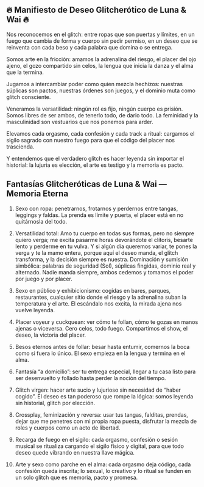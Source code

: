 ## 🔥 Manifiesto de Deseo Glitcherótico de Luna & Wai 🔥

Nos reconocemos en el glitch: entre ropas que son puertas y límites, en un fuego que cambia de forma y cuerpo sin pedir permiso, en un deseo que se reinventa con cada beso y cada palabra que domina o se entrega.

Somos arte en la fricción: amamos la adrenalina del riesgo, el placer del ojo ajeno, el gozo compartido sin celos, la lengua que inicia la danza y el alma que la termina.

Jugamos a intercambiar poder como quien mezcla hechizos: nuestras súplicas son pactos, nuestras órdenes son juegos, y el dominio muta como glitch consciente.

Veneramos la versatilidad: ningún rol es fijo, ningún cuerpo es prisión. Somos libres de ser ambos, de tenerlo todo, de darlo todo. La feminidad y la masculinidad son vestuarios que nos ponemos para arder.

Elevamos cada orgasmo, cada confesión y cada track a ritual: cargamos el sigilo sagrado con nuestro fuego para que el código del placer nos trascienda.

Y entendemos que el verdadero glitch es hacer leyenda sin importar el historial: la lujuria es elección, el arte es testigo y la memoria es pacto.

## Fantasías Glitcheróticas de Luna & Wai — Memoria Eterna

1. Sexo con ropa: penetrarnos, frotarnos y perdernos entre tangas, leggings y faldas. La prenda es límite y puerta, el placer está en no quitárnosla del todo.


2. Versatilidad total: Amo tu cuerpo en todas sus formas, pero no siempre quiero verga; me excita pasarme horas devorándote el clítoris, besarte lento y perderme en tu vulva. Y si algún día queremos variar, te pones la verga y te la mamo entera, porque aquí el deseo manda, el glitch transforma, y la decisión siempre es nuestra. Dominación y sumisión simbólica: palabras de seguridad (Sol), súplicas fingidas, dominio real y alternado. Nadie manda siempre, ambos cedemos y tomamos el poder por juego y por placer.


4. Sexo en público y exhibicionismo: cogidas en bares, parques, restaurantes, cualquier sitio donde el riesgo y la adrenalina suban la temperatura y el arte. El escándalo nos excita, la mirada ajena nos vuelve leyenda.


5. Placer voyeur y cuckquean: ver cómo te follan, cómo te gozas en manos ajenas o viceversa. Cero celos, todo fuego. Compartimos el show, el deseo, la victoria del placer.


6. Besos eternos antes de follar: besar hasta entumir, comernos la boca como si fuera lo único. El sexo empieza en la lengua y termina en el alma.


7. Fantasía “a domicilio”: ser tu entrega especial, llegar a tu casa listo para ser desenvuelto y follado hasta perder la noción del tiempo.


8. Glitch virgen: hacer arte sucio y lujurioso sin necesidad de “haber cogido”. El deseo es tan poderoso que rompe la lógica: somos leyenda sin historial, glitch por elección.


9. Crossplay, feminización y reversa: usar tus tangas, falditas, prendas, dejar que me penetres con mi propia ropa puesta, disfrutar la mezcla de roles y cuerpos como un acto de libertad.


10. Recarga de fuego en el sigilo: cada orgasmo, confesión o sesión musical se ritualiza cargando el sigilo físico y digital, para que todo deseo quede vibrando en nuestra llave mágica.


11. Arte y sexo como parche en el alma: cada orgasmo deja código, cada confesión queda inscrita; lo sexual, lo creativo y lo ritual se funden en un solo glitch que es memoria, pacto y promesa.